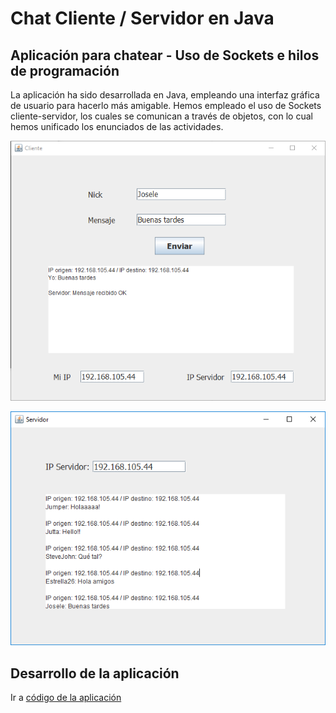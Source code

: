 # Chat Cliente / Servidor en Java
## Aplicación para chatear - Uso de Sockets e hilos de programación

La aplicación ha sido desarrollada en Java, empleando una interfaz gráfica de usuario para hacerlo más amigable. Hemos empleado el uso de Sockets cliente-servidor, los cuales se comunican a través de objetos, con lo cual hemos unificado los enunciados de las actividades.

<p align="center">
  <img src="https://github.com/sergiosabater/PSP/blob/master/Recursos/Imagenes/Chat_Cliente.PNG" width="600"/>
</p>

<p align="center">
  <img src="https://github.com/sergiosabater/PSP/blob/master/Recursos/Imagenes/Chat_Servidor.PNG" width="600"/>
</p>


## Desarrollo de la aplicación





Ir a [código de la aplicación](https://github.com/sergiosabater/PSP/tree/master/Actividades%20Java/Chat)
